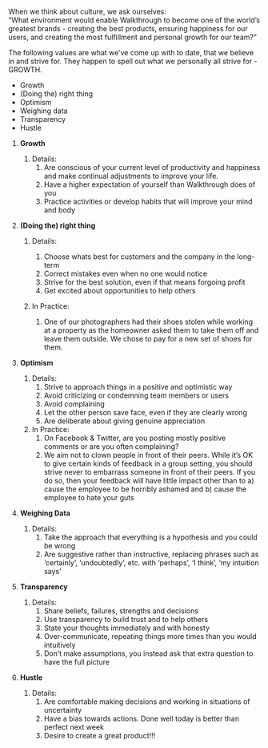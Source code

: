 When we think about culture, we ask ourselves:<br>
“What environment would enable Walkthrough to become one of the world’s greatest brands - creating the best products, ensuring happiness for our users, and creating the most fulfillment and personal growth for our team?”

The following values are what we’ve come up with to date, that we believe in and strive for. They happen to spell out what we personally all strive for - GROWTH.

- Growth
- (Doing the) right thing
- Optimism
- Weighing data
- Transparency
- Hustle



1.  **Growth**
    1. Details:
        1. Are conscious of your current level of productivity and happiness and make continual adjustments to improve your life.
        2. Have a higher expectation of yourself than Walkthrough does of you
        3. Practice activities or develop habits that will improve your mind and body


2. **(Doing the) right thing**
    1. Details:
        1. Choose whats best for customers and the company in the long-term
        2. Correct mistakes even when no one would notice
        3. Strive for the best solution, even if that means forgoing profit
        4. Get excited about opportunities to help others

    2. In Practice:
        1. One of our photographers had their shoes stolen while working at a property as the homeowner asked them to take them off and leave them outside. We chose to pay for a new set of shoes for them.

3. **Optimism**
    1. Details:
        1. Strive to approach things in a positive and optimistic way
        2. Avoid criticizing or condemning team members or users
        3. Avoid complaining
        4. Let the other person save face, even if they are clearly wrong
        5. Are deliberate about giving genuine appreciation
    2. In Practice:
        1. On Facebook & Twitter, are you posting mostly positive comments or are you often complaining?
        2. We aim not to clown people in front of their peers. While it’s OK to give certain kinds of feedback in a group setting, you should strive never to embarrass someone in front of their peers. If you do so, then your feedback will have little impact other than to a) cause the employee to be horribly ashamed and b) cause the employee to hate your guts

4. **Weighing Data**
    1. Details:
        1. Take the approach that everything is a hypothesis and you could be wrong
        2. Are suggestive rather than instructive, replacing phrases such as ‘certainly’, ‘undoubtedly’, etc. with ‘perhaps’, ‘I think’, ‘my intuition says’
 
5. **Transparency**
    1. Details:
        1. Share beliefs, failures, strengths and decisions
        2. Use transparency to build trust and to help others
        3. State your thoughts immediately and with honesty
        4. Over-communicate, repeating things more times than you would intuitively
        5. Don’t make assumptions, you instead ask that extra question to have the full picture


6. **Hustle**
    1. Details:
        1. Are comfortable making decisions and working in situations of uncertainty
        2. Have a bias towards actions. Done well today is better than perfect next week
        3. Desire to create a great product!!!
